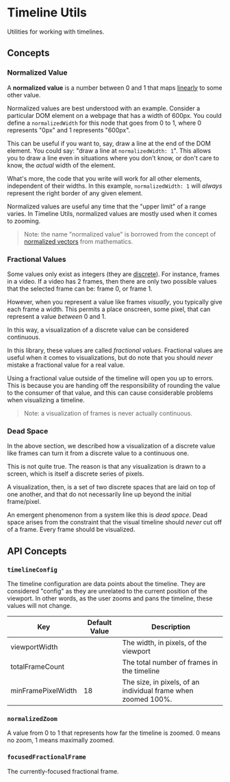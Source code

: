 # Timeline Utils

Utilities for working with timelines.

## Concepts

### Normalized Value

A **normalized value** is a number between 0 and 1 that maps [linearly](https://en.wikipedia.org/wiki/Linear_function) to some other value.

Normalized values are best understood with an example. Consider a particular DOM element on a webpage that has a width of 600px. You could define
a `normalizedWidth` for this node that goes from 0 to 1, where 0 represents "0px" and 1 represents "600px".

This can be useful if you want to, say, draw a line at the end of the DOM element. You could say: "draw a line at `normalizedWidth: 1`".
This allows you to draw a line even in situations where you don't know, or don't care to know, the _actual_ width of the element.

What's more, the code that you write will work for all other elements, independent of their widths. In this example, `normalizedWidth: 1`
will _always_ represent the right border of any given element.

Normalized values are useful any time that the "upper limit" of a range varies. In Timeline Utils, normalized values are mostly used when it comes
to zooming.

> Note: the name "normalized value" is borrowed from the concept of [normalized vectors](https://en.wikipedia.org/wiki/Normalized_vector) from
> mathematics.

### Fractional Values

Some values only exist as integers (they are [discrete](https://en.wikipedia.org/wiki/Discrete_mathematics)). For instance, frames in a video.
If a video has 2 frames, then there are only two possible values that the selected frame can be: frame 0, or frame 1.

However, when you represent a value like frames _visually_, you typically give each frame a width. This permits
a place onscreen, some pixel, that can represent a value _between_ 0 and 1.

In this way, a visualization of a discrete value can be considered continuous.

In this library, these values are called _fractional values_. Fractional values are useful when it comes
to visualizations, but do note that you should _never_ mistake a fractional value for a real value.

Using a fractional value outside of the timeline will open you up to errors. This is because you are handing
off the responsibility of rounding the value to the consumer of that value, and this can cause considerable
problems when visualizing a timeline.

> Note: a visualization of frames is never actually continuous.

### Dead Space

In the above section, we described how a visualization of a discrete value like frames can turn it from a discrete value to
a continuous one.

This is not quite true. The reason is that any visualization is drawn to a screen, which is itself a discrete series of pixels.

A visualization, then, is a set of two discrete spaces that are laid on top of one another, and that do not necessarily line up
beyond the initial frame/pixel.

An emergent phenomenon from a system like this is _dead space_. Dead space arises from the constraint that the visual timeline
should _never_ cut off of a frame. Every frame should be visualized.

## API Concepts

### `timelineConfig`

The timeline configuration are data points about the timeline. They are considered "config" as they are
unrelated to the current position of the viewport. In other words, as the user zooms and pans the
timeline, these values will not change.

| Key                | Default Value | Description                                                   |
| ------------------ | ------------- | ------------------------------------------------------------- |
| viewportWidth      |               | The width, in pixels, of the viewport                         |
| totalFrameCount    |               | The total number of frames in the timeline                    |
| minFramePixelWidth | 18            | The size, in pixels, of an individual frame when zoomed 100%. |

### `normalizedZoom`

A value from 0 to 1 that represents how far the timeline is zoomed. 0 means no zoom, 1 means maximally zoomed.

### `focusedFractionalFrame`

The currently-focused fractional frame.
